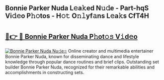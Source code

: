 ## Bonnie Parker Nuda L𝚎a𝚔ed N𝚞𝚍e - Part-hqS Vi𝚍𝚎o P𝚑𝚘tos - H𝚘𝚝 O𝚗𝚕yf𝚊ns L𝚎a𝚔s CfT4H

# <h2><a href="http://kfd6ic6.oniu.top/?m=Bonnie+Parker+Nuda">🔗👉 🔴 Bonnie Parker Nuda P𝚑ot𝚘𝚜 V𝚒d𝚎o</a></h2>

[![Bonnie Parker Nuda Nu𝚍e𝚜](https://i.imgur.com/0qMVB7G.gif)](http://kfd6ic6.oniu.top/?m=Bonnie+Parker+Nuda)
Online creator and multimedia entertainer Bonnie Parker Nuda, known for disseminating dance and lifestyle knowledge through popular dance routines and brief clips. Outstanding set builder Bonnie Parker Nuda, recognized for their remarkable abilities and accomplishments in constructing sets.  
